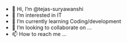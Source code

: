 - 👋 Hi, I’m @tejas-suryawanshi
- 👀 I’m interested in IT
- 🌱 I’m currently learning Coding/development
- 💞️ I’m looking to collaborate on ...
- 📫 How to reach me ...

<!---
tejas-suryawanshi/tejas-suryawanshi is a ✨ special ✨ repository because its `README.md` (this file) appears on your GitHub profile.
You can click the Preview link to take a look at your changes.
--->
